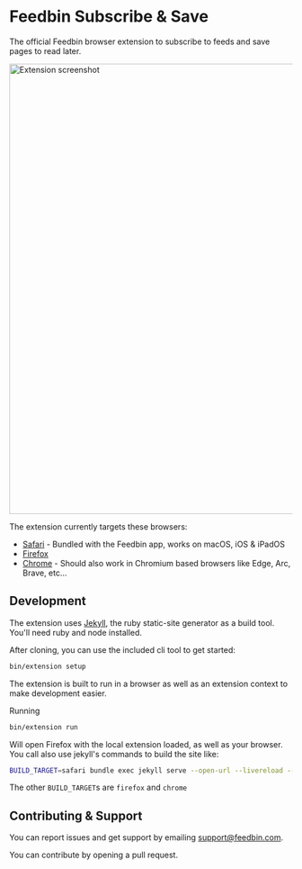 # Feedbin Subscribe & Save

The official Feedbin browser extension to subscribe to feeds and save pages to read later.

<img width="1280" height="800" alt="Extension screenshot" src="https://github.com/user-attachments/assets/158405ad-6920-499c-a667-39480bef9835" />

The extension currently targets these browsers:

- [Safari](https://apps.apple.com/us/app/feedbin/id1444961766) - Bundled with the Feedbin app, works on macOS, iOS & iPadOS
- [Firefox](https://addons.mozilla.org/en-US/firefox/addon/feedbin-subscribe-save/)
- [Chrome](https://chromewebstore.google.com/detail/feedbin-subscribe-save/dokieklajbcljjhhaabkjceopenlimco) - Should also work in Chromium based browsers like Edge, Arc, Brave, etc…

Development
-----------

The extension uses [Jekyll](https://github.com/jekyll/jekyll), the ruby static-site generator as a build tool. You'll need ruby and node installed.

After cloning, you can use the included cli tool to get started:

```bash
bin/extension setup
```

The extension is built to run in a browser as well as an extension context to make development easier.

Running

```bash
bin/extension run
```

Will open Firefox with the local extension loaded, as well as your browser. You call also use jekyll's commands to build the site like:

```bash
BUILD_TARGET=safari bundle exec jekyll serve --open-url --livereload --destination _site/safari
```

The other `BUILD_TARGET`s are `firefox` and `chrome`

Contributing & Support
----------------------

You can report issues and get support by emailing [support@feedbin.com](mailto:support@feedbin.com).

You can contribute by opening a pull request.

